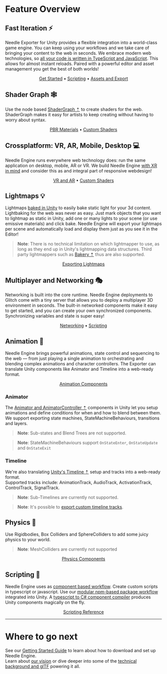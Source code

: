 # Feature Overview

## Fast Iteration ⚡
Needle Exporter for Unity provides a flexible integration into a world-class game engine. You can keep using your workflows and we take care of bringing your content to the web in seconds. We embrace modern web technologies, so [all your code is written in TypeScript and JavaScript](./scripting.md). This allows for almost instant reloads. Paired with a powerful editor and asset management you get the best of both worlds!  

<p align="center"><a href="./getting-started.md">Get Started</a> • <a href="./scripting.md">Scripting</a> • <a href="./export.md">Assets and Export</a></p>

## Shader Graph 🕸
Use the node based [ShaderGraph ⇡](https://unity.com/features/shader-graph) to create shaders for the web. ShaderGraph makes it easy for artists to keep creating without having to worry about syntax.

<p align="center"><a href="./export.md#custom-shaders">PBR Materials</a> • <a href="./export.md#physically-based-materials-pbr">Custom Shaders</a></p>

## Crossplatform: VR, AR, Mobile, Desktop 💻  
Needle Engine runs everywhere web technology does: run the same application on desktop, mobile, AR or VR. We build Needle Engine [with XR in mind](./xr.md) and consider this as and integral part of responsive webdesign!

<p align="center"><a href="./xr.md">VR and AR</a> • <a href="./export.md#physically-based-materials-pbr">Custom Shaders</a></p>

## Lightmaps 💡

Lightmaps [baked in Unity](https://docs.unity3d.com/Manual/progressive-lightmapper.html) to easily bake static light for your 3d content. Lightbaking for the web was never as easy. Just mark objects that you want to lightmap as static in Unity, add one or many lights to your scene (or use emissive materials) and click bake. Needle Engine will export your lightmaps per scene and automatically load and display them just as you see it in the Editor! 

> **Note**: There is no technical limitation on which lightmapper to use, as long as they end up in Unity's lightmapping data structures. Third party lightmappers such as [Bakery ⇡](https://assetstore.unity.com/packages/tools/level-design/bakery-gpu-lightmapper-122218) thus are also supported.  

<p align="center"><a href="./export.md#exporting-lightmaps">Exporting Lightmaps</a></p>

## Multiplayer and Networking 🎭
Networking is built into the core runtime. Needle Engine deployments to Glitch come with a tiny server that allows you to deploy a multiplayer 3D environment in seconds. The built-in networked components make it easy to get started, and you can create your own synchronized components. Synchronizing variables and state is super easy!  

<p align="center"><a href="./networking.md">Networking</a> • <a href="./scripting.md">Scripting</a></p>

## Animation 🏇
Needle Engine brings powerful animations, state control and sequencing to the web — from just playing a single animation to orchestrating and blending complex animations and character controllers. The Exporter can translate Unity components like Animator and Timeline into a web-ready format.  

<p align="center"><a href="./component-reference.md#animation">Animation Components</a></p>

### Animator

The [Animator and AnimatorController ⇡](https://docs.unity3d.com/Manual/class-AnimatorController.html) components in Unity let you setup animations and define conditions for when and how to blend between them. We support exporting state machines, StateMachineBehaviours, transitions and layers.

> **Note**: Sub-states and Blend Trees are not supported.  

> **Note**: StateMachineBehaviours support ``OnStateEnter``, ``OnStateUpdate`` and ``OnStateExit``  

### Timeline

We're also translating [Unity's Timeline ⇡](https://unity.com/features/timeline) setup and tracks into a web-ready format.  
Supported tracks include: AnimationTrack, AudioTrack, ActivationTrack, ControlTrack, SignalTrack.   

> **Note**: Sub-Timelines are currently not supported.  

> **Note**: It's possible to [export custom timeline tracks](https://github.com/needle-tools/needle-engine-modules/tree/main/package/TimelineHtml).  

## Physics 🏓
Use Rigidbodies, Box Colliders and SphereColliders to add some juicy physics to your world.
> **Note**: MeshColliders are currently not supported  

<p align="center"><a href="./component-reference.md#physics">Physics Components</a></p>

## Scripting 🧩
Needle Engine uses as [component based workflow](./scripting.md#component-architecture). Create custom scripts in typescript or javascript. Use our [modular npm-based package workflow](https://fwd.needle.tools/needle-engine/docs/npmdef) integrated into Unity. A [typescript to C# component compiler](https://fwd.needle.tools/needle-engine/docs/component-compiler) produces Unity components magically on the fly. 

<p align="center"><a href="./scripting.md">Scripting Reference</a></p>

---
# Where to go next

See our [Getting Started Guide](./getting-started.md) to learn about how to download and set up Needle Engine.   
Learn about [our vision](./vision.md) or dive deeper into some of the [technical background and glTF](./technical-overview.md) powering it all.  
